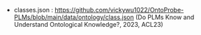 - classes.json : https://github.com/vickywu1022/OntoProbe-PLMs/blob/main/data/ontology/class.json 
(Do PLMs Know and Understand Ontological Knowledge?, 2023, ACL23)
